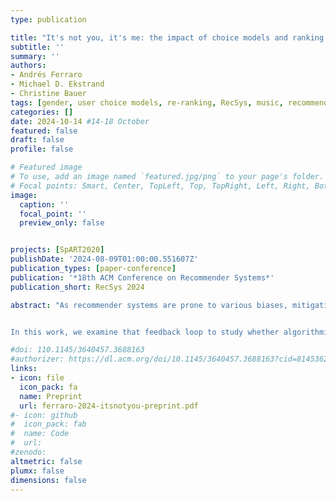 ```yaml
---
type: publication

title: "It's not you, it's me: the impact of choice models and ranking strategies on gender imbalance in music recommendation"
subtitle: ''
summary: ''
authors:
- Andrés Ferraro
- Michael D. Ekstrand
- Christine Bauer
tags: [gender, user choice models, re-ranking, RecSys, music, recommender systems, artists, simulation, bias, fairness]
categories: []
date: 2024-10-14 #14-18 October
featured: false
draft: false
profile: false

# Featured image
# To use, add an image named `featured.jpg/png` to your page's folder.
# Focal points: Smart, Center, TopLeft, Top, TopRight, Left, Right, BottomLeft, Bottom, BottomRight.
image:
  caption: ''
  focal_point: ''
  preview_only: false


projects: [SpART2020]
publishDate: '2024-08-09T01:00:00.551607Z'
publication_types: [paper-conference]
publication: '*18th ACM Conference on Recommender Systems*'
publication_short: RecSys 2024

abstract: "As recommender systems are prone to various biases, mitigation approaches are needed to ensure that recommendations are fair to various stakeholders. One particular concern in music recommendation is artist gender fairness. Recent work has shown that the gender imbalance in the sector translates to the output of music recommender systems, creating a feedback loop that can reinforce gender biases over time.


In this work, we examine that feedback loop to study whether algorithmic strategies or user behavior are a greater contributor to ongoing improvement (or loss) in fairness as models are repeatedly re-trained on new user feedback data. We simulate user interaction and re-training to investigate the effects of ranking strategies and user choice models on gender fairness metrics. We find re-ranking strategies have a greater effect than user choice models on recommendation fairness over time."

#doi: 110.1145/3640457.3688163
#authorizer: https://dl.acm.org/doi/10.1145/3640457.3688163?cid=81453628934
links: 
- icon: file
  icon_pack: fa
  name: Preprint
  url: ferraro-2024-itsnotyou-preprint.pdf
#- icon: github
#  icon_pack: fab
#  name: Code
#  url: 
#zenodo: 
altmetric: false
plumx: false
dimensions: false
---
```

